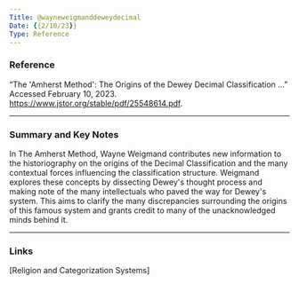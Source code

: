 ```yaml
---
Title: @wayneweigmanddeweydecimal
Date: {{2/10/23}}
Type: Reference
---
```

### Reference

“The 'Amherst Method': The Origins of the Dewey Decimal Classification ...” Accessed February 10, 2023. https://www.jstor.org/stable/pdf/25548614.pdf.

--- 
### Summary and Key Notes

In The Amherst Method, Wayne Weigmand contributes new information to the historiography on the origins of the Decimal Classification and the many contextual forces influencing the classification structure. Weigmand explores these concepts by dissecting Dewey's thought process and making note of the many intellectuals who paved the way for Dewey's system. This aims to clarify the many discrepancies surrounding the origins of this famous system and grants credit to many of the unacknowledged minds behind it. 

---
### Links


[Religion and Categorization Systems]

